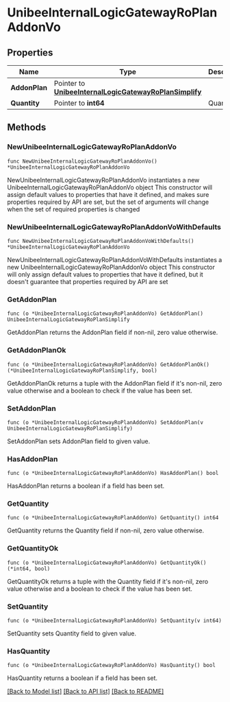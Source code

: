 # UnibeeInternalLogicGatewayRoPlanAddonVo

## Properties

Name | Type | Description | Notes
------------ | ------------- | ------------- | -------------
**AddonPlan** | Pointer to [**UnibeeInternalLogicGatewayRoPlanSimplify**](UnibeeInternalLogicGatewayRoPlanSimplify.md) |  | [optional] 
**Quantity** | Pointer to **int64** | Quantity | [optional] 

## Methods

### NewUnibeeInternalLogicGatewayRoPlanAddonVo

`func NewUnibeeInternalLogicGatewayRoPlanAddonVo() *UnibeeInternalLogicGatewayRoPlanAddonVo`

NewUnibeeInternalLogicGatewayRoPlanAddonVo instantiates a new UnibeeInternalLogicGatewayRoPlanAddonVo object
This constructor will assign default values to properties that have it defined,
and makes sure properties required by API are set, but the set of arguments
will change when the set of required properties is changed

### NewUnibeeInternalLogicGatewayRoPlanAddonVoWithDefaults

`func NewUnibeeInternalLogicGatewayRoPlanAddonVoWithDefaults() *UnibeeInternalLogicGatewayRoPlanAddonVo`

NewUnibeeInternalLogicGatewayRoPlanAddonVoWithDefaults instantiates a new UnibeeInternalLogicGatewayRoPlanAddonVo object
This constructor will only assign default values to properties that have it defined,
but it doesn't guarantee that properties required by API are set

### GetAddonPlan

`func (o *UnibeeInternalLogicGatewayRoPlanAddonVo) GetAddonPlan() UnibeeInternalLogicGatewayRoPlanSimplify`

GetAddonPlan returns the AddonPlan field if non-nil, zero value otherwise.

### GetAddonPlanOk

`func (o *UnibeeInternalLogicGatewayRoPlanAddonVo) GetAddonPlanOk() (*UnibeeInternalLogicGatewayRoPlanSimplify, bool)`

GetAddonPlanOk returns a tuple with the AddonPlan field if it's non-nil, zero value otherwise
and a boolean to check if the value has been set.

### SetAddonPlan

`func (o *UnibeeInternalLogicGatewayRoPlanAddonVo) SetAddonPlan(v UnibeeInternalLogicGatewayRoPlanSimplify)`

SetAddonPlan sets AddonPlan field to given value.

### HasAddonPlan

`func (o *UnibeeInternalLogicGatewayRoPlanAddonVo) HasAddonPlan() bool`

HasAddonPlan returns a boolean if a field has been set.

### GetQuantity

`func (o *UnibeeInternalLogicGatewayRoPlanAddonVo) GetQuantity() int64`

GetQuantity returns the Quantity field if non-nil, zero value otherwise.

### GetQuantityOk

`func (o *UnibeeInternalLogicGatewayRoPlanAddonVo) GetQuantityOk() (*int64, bool)`

GetQuantityOk returns a tuple with the Quantity field if it's non-nil, zero value otherwise
and a boolean to check if the value has been set.

### SetQuantity

`func (o *UnibeeInternalLogicGatewayRoPlanAddonVo) SetQuantity(v int64)`

SetQuantity sets Quantity field to given value.

### HasQuantity

`func (o *UnibeeInternalLogicGatewayRoPlanAddonVo) HasQuantity() bool`

HasQuantity returns a boolean if a field has been set.


[[Back to Model list]](../README.md#documentation-for-models) [[Back to API list]](../README.md#documentation-for-api-endpoints) [[Back to README]](../README.md)


